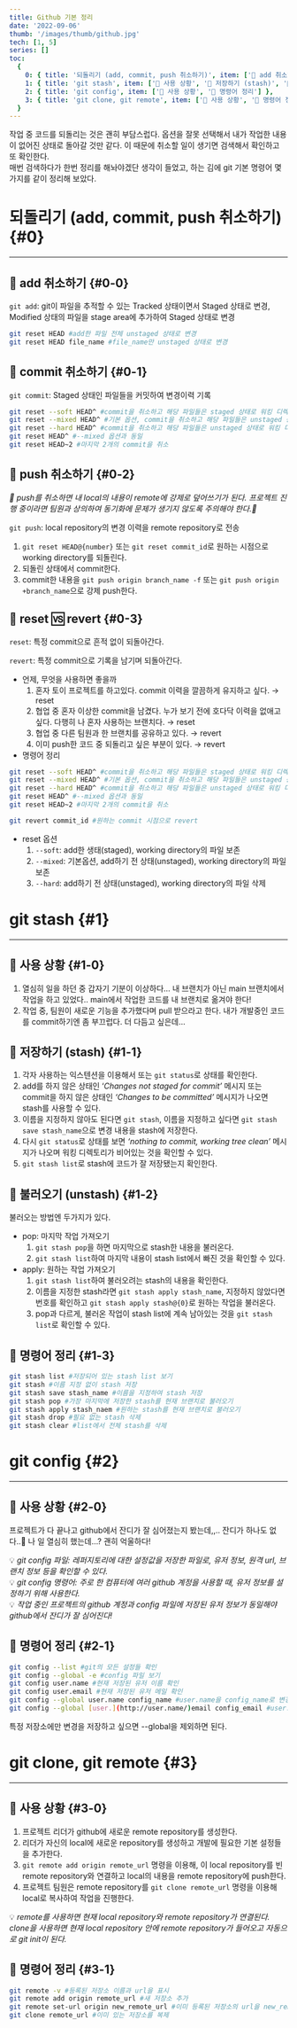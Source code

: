 ```yaml
---
title: Github 기본 정리
date: '2022-09-06'
thumb: '/images/thumb/github.jpg'
tech: [1, 5]
series: []
toc:
  {
    0: { title: '되돌리기 (add, commit, push 취소하기)', item: ['🔎 add 취소하기', '🔎 commit 취소하기', '🔎 push 취소하기', '🔎 reset 🆚 revert'] },
    1: { title: 'git stash', item: ['🔎 사용 상황', '🔎 저장하기 (stash)', '🔎 불러오기 (unstash)', '🔎 명령어 정리'] },
    2: { title: 'git config', item: ['🔎 사용 상황', '🔎 명령어 정리'] },
    3: { title: 'git clone, git remote', item: ['🔎 사용 상황', '🔎 명령어 정리'] },
  }
---
```


작업 중 코드를 되돌리는 것은 괜히 부담스럽다. 옵션을 잘못 선택해서 내가 작업한 내용이 없어진 상태로 돌아갈 것만 같다. 이 때문에 취소할 일이 생기면 검색해서 확인하고 또 확인한다.\
매번 검색하다가 한번 정리를 해놔야겠단 생각이 들었고, 하는 김에 git 기본 명령어 몇 가지를 같이 정리해 보았다.

# 되돌리기 (add, commit, push 취소하기) {#0}

---

## 🔎 add 취소하기 {#0-0}

`git add`: git이 파일을 추적할 수 있는 Tracked 상태이면서 Staged 상태로 변경, Modified 상태의 파일을 stage area에 추가하여 Staged 상태로 변경

```bash
git reset HEAD #add한 파일 전체 unstaged 상태로 변경
git reset HEAD file_name #file_name만 unstaged 상태로 변경
```

## 🔎 commit 취소하기 {#0-1}

`git commit`: Staged 상태인 파일들을 커밋하여 변경이력 기록

```bash
git reset --soft HEAD^ #commit을 취소하고 해당 파일들은 staged 상태로 워킹 디렉터리에 보존
git reset --mixed HEAD^ #기본 옵션, commit을 취소하고 해당 파일들은 unstaged 상태로 워킹 디렉터리에 보존
git reset --hard HEAD^ #commit을 취소하고 해당 파일들은 unstaged 상태로 워킹 디렉터리에서 삭제
git reset HEAD^ #--mixed 옵션과 동일
git reset HEAD~2 #마지막 2개의 commit을 취소
```

## 🔎 push 취소하기 {#0-2}

*🚨* *push를 취소하면 내 local의 내용이 remote에 강제로 덮어쓰기가 된다. 프로젝트 진행 중이라면 팀원과 상의하여 동기화에 문제가 생기지 않도록 주의해야 한다.🚨*

`git push`: local repository의 변경 이력을 remote repository로 전송

1. `git reset HEAD@{number}` 또는 `git reset commit_id`로 원하는 시점으로 working directory를 되돌린다.
2. 되돌린 상태에서 commit한다.
3. commit한 내용을 `git push origin branch_name -f` 또는 `git push origin +branch_name`으로 강제 push한다.

## 🔎 reset 🆚 revert {#0-3}

`reset`: 특정 commit으로 흔적 없이 되돌아간다.

`revert`: 특정 commit으로 기록을 남기며 되돌아간다.

- 언제, 무엇을 사용하면 좋을까
  1. 혼자 토이 프로젝트를 하고있다. commit 이력을 깔끔하게 유지하고 싶다. → reset
  2. 협업 중 혼자 이상한 commit을 남겼다. 누가 보기 전에 호다닥 이력을 없애고 싶다. 다행히 나 혼자 사용하는 브랜치다. → reset
  3. 협업 중 다른 팀원과 한 브랜치를 공유하고 있다. → revert
  4. 이미 push한 코드 중 되돌리고 싶은 부분이 있다. → revert
- 명령어 정리

```bash
git reset --soft HEAD^ #commit을 취소하고 해당 파일들은 staged 상태로 워킹 디렉터리에 보존
git reset --mixed HEAD^ #기본 옵션, commit을 취소하고 해당 파일들은 unstaged 상태로 워킹 디렉터리에 보존
git reset --hard HEAD^ #commit을 취소하고 해당 파일들은 unstaged 상태로 워킹 디렉터리에서 삭제
git reset HEAD^ #--mixed 옵션과 동일
git reset HEAD~2 #마지막 2개의 commit을 취소

git revert commit_id #원하는 commit 시점으로 revert
```

- reset 옵션
  1. `--soft`: add한 생태(staged), working directory의 파일 보존
  2. `--mixed`: 기본옵션, add하기 전 상태(unstaged), working directory의 파일 보존
  3. `--hard`: add하기 전 상태(unstaged), working directory의 파일 삭제

# git stash {#1}

---

## 🔎 사용 상황 {#1-0}

1. 열심히 일을 하던 중 갑자기 기분이 이상하다… 내 브랜치가 아닌 main 브랜치에서 작업을 하고 있었다.. main에서 작업한 코드를 내 브랜치로 옮겨야 한다!
2. 작업 중, 팀원이 새로운 기능을 추가했다며 pull 받으라고 한다. 내가 개발중인 코드를 commit하기엔 좀 부끄럽다. 더 다듬고 싶은데…

## 🔎 저장하기 (stash) {#1-1}

1. 각자 사용하는 익스텐션을 이용해서 또는 `git status`로 상태를 확인한다.
2. add를 하지 않은 상태인 ‘_Changes not staged for commit’_ 메시지 또는 commit을 하지 않은 상태인 _‘Changes to be committed’_ 메시지가 나오면 stash를 사용할 수 있다.
3. 이름을 지정하지 않아도 된다면 `git stash`, 이름을 지정하고 싶다면 `git stash save stash_name`으로 변경 내용을 stash에 저장한다.
4. 다시 `git status`로 상태를 보면 _‘nothing to commit, working tree clean’_ 메시지가 나오며 워킹 디렉토리가 비어있는 것을 확인할 수 있다.
5. `git stash list`로 stash에 코드가 잘 저장됐는지 확인한다.

## 🔎 불러오기 (unstash) {#1-2}

불러오는 방법엔 두가지가 있다.

- pop: 마지막 작업 가져오기
  1. `git stash pop`을 하면 마지막으로 stash한 내용을 불러온다.
  2. `git stash list`하여 마지막 내용이 stash list에서 빠진 것을 확인할 수 있다.
- apply: 원하는 작업 가져오기
  1. `git stash list`하여 불러오려는 stash의 내용을 확인한다.
  2. 이름을 지정한 stash라면 `git stash apply stash_name`, 지정하지 않았다면 번호를 확인하고 `git stash apply stash@{0}`로 원하는 작업을 불러온다.
  3. pop과 다르게, 불러온 작업이 stash list에 계속 남아있는 것을 `git stash list`로 확인할 수 있다.

## 🔎 명령어 정리 {#1-3}

```bash
git stash list #저장되어 있는 stash list 보기
git stash #이름 지정 없이 stash 저장
git stash save stash_name #이름을 지정하여 stash 저장
git stash pop #가장 마지막에 저장한 stash를 현재 브랜치로 불러오기
git stash apply stash_naem #원하는 stash를 현재 브랜치로 불러오기
git stash drop #필요 없는 stash 삭제
git stash clear #list에서 전체 stash를 삭제
```

# git config {#2}

---

## 🔎 사용 상황 {#2-0}

프로젝트가 다 끝나고 github에서 잔디가 잘 심어졌는지 봤는데,,.. 잔디가 하나도 없다..🤔 나 일 열심히 했는데…? 괜히 억울하다!

💡 *git config 파일: 레퍼지토리에 대한 설정값을 저장한 파일로, 유저 정보, 원격 url, 브랜치 정보 등을 확인할 수 있다.*\
💡 _git config 명령어: 주로 한 컴퓨터에 여러 github 계정을 사용할 때, 유저 정보를 설정하기 위해 사용한다._\
💡 _작업 중인 프로젝트의 github 계정과 config 파일에 저장된 유저 정보가 동일해야 github에서 잔디가 잘 심어진다!_

## 🔎 명령어 정리 {#2-1}

```bash
git config --list #git의 모든 설정들 확인
git config --global -e #config 파일 보기
git config user.name #현재 저장된 유저 이름 확인
git config user.email #현재 저장된 유저 메일 확인
git config --global user.name config_name #user.name을 config_name로 변경
git config --global [user.](http://user.name/)email config_email #user.email을 config_email로 변경
```

특정 저장소에만 변경을 저장하고 싶으면 --global을 제외하면 된다.

# git clone, git remote {#3}

---

## 🔎 사용 상황 {#3-0}

1. 프로젝트 리더가 github에 새로운 remote repository를 생성한다.
2. 리더가 자신의 local에 새로운 repository를 생성하고 개발에 필요한 기본 설정들을 추가한다.
3. `git remote add origin remote_url` 명령을 이용해, 이 local repository를 빈 remote repository와 연결하고 local의 내용을 remote repository에 push한다.
4. 프로젝트 팀원은 remote repository를 `git clone remote_url` 명령을 이용해 local로 복사하여 작업을 진행한다.

💡 *remote를 사용하면 현재 local repository와 remote repository가 연결된다. clone을 사용하면 현재 local repository 안에 remote repository가 들어오고 자동으로 git init이 된다.*

## 🔎 명령어 정리 {#3-1}

```bash
git remote -v #등록된 저장소 이름과 url을 표시
git remote add origin remote_url #새 저장소 추가
git remote set-url origin new_remote_url #이미 등록된 저장소의 url을 new_remote_url로 변경
git clone remote_url #이미 있는 저장소를 복제
```
